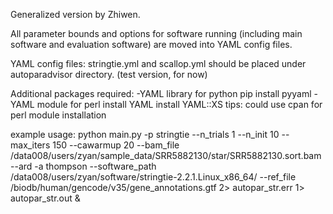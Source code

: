Generalized version by Zhiwen.

All parameter bounds and options for software running (including main software and evaluation software) are moved into YAML config files.

YAML config files: stringtie.yml and scallop.yml should be placed under autoparadvisor directory. (test version, for now)

Additional packages required:
-YAML library for python
    pip install pyyaml
-YAML module for perl
    install YAML
    install YAML::XS
    tips: could use cpan for perl module installation

example usage:
python main.py -p stringtie --n_trials 1 --n_init 10 --max_iters 150 --cawarmup 20 --bam_file /data008/users/zyan/sample_data/SRR5882130/star/SRR5882130.sort.bam --ard -a thompson --software_path /data008/users/zyan/software/stringtie-2.2.1.Linux_x86_64/ --ref_file /biodb/human/gencode/v35/gene_annotations.gtf 2> autopar_str.err 1> autopar_str.out &
